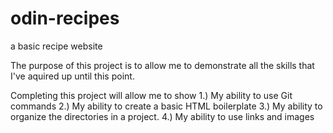 # odin-recipes
a basic recipe website

The purpose of this project is to allow me to demonstrate all the skills that I've aquired up until this point.

Completing this project will allow me to show
1.) My ability to use Git commands
2.) My ability to create a basic HTML boilerplate
3.) My ability to organize the directories in a project.
4.) My ability to use links and images
